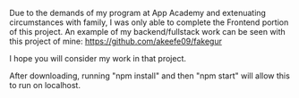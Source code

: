Due to the demands of my program at App Academy and extenuating circumstances with family, I was only able to complete the Frontend portion of this project. An example of my backend/fullstack work can be seen with this project of mine: https://github.com/akeefe09/fakegur

I hope you will consider my work in that project.

After downloading, running "npm install" and then "npm start" will allow this to run on localhost.
